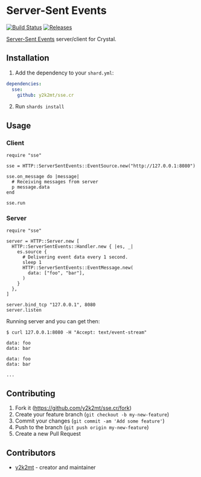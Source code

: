 # Server-Sent Events

[![Build Status](https://travis-ci.org/y2k2mt/sse.cr.svg?branch=master)](https://travis-ci.org/y2k2mt/sse.cr)
[![Releases](https://img.shields.io/github/release/y2k2mt/sse.cr.svg?maxAge=360)](https://github.com/y2k2mt/sse.cr/releases)

[Server-Sent Events](https://www.w3.org/TR/eventsource/) server/client for Crystal.

## Installation

1. Add the dependency to your `shard.yml`:

```yaml
dependencies:
  sse:
    github: y2k2mt/sse.cr
```

2. Run `shards install`

## Usage

### Client

```crystal
require "sse"

sse = HTTP::ServerSentEvents::EventSource.new("http://127.0.0.1:8080")

sse.on_message do |message|
  # Receiving messages from server
  p message.data
end

sse.run
```

### Server

```crystal
require "sse"

server = HTTP::Server.new [
  HTTP::ServerSentEvents::Handler.new { |es, _|
    es.source {
      # Delivering event data every 1 second.
      sleep 1
      HTTP::ServerSentEvents::EventMessage.new(
        data: ["foo", "bar"],
      )
    }
  },
]

server.bind_tcp "127.0.0.1", 8080
server.listen
```

Running server and you can get then:

```
$ curl 127.0.0.1:8080 -H "Accept: text/event-stream"

data: foo
data: bar

data: foo
data: bar

...

```

## Contributing

1. Fork it (<https://github.com/y2k2mt/sse.cr/fork>)
2. Create your feature branch (`git checkout -b my-new-feature`)
3. Commit your changes (`git commit -am 'Add some feature'`)
4. Push to the branch (`git push origin my-new-feature`)
5. Create a new Pull Request

## Contributors

- [y2k2mt](https://github.com/y2k2mt) - creator and maintainer
